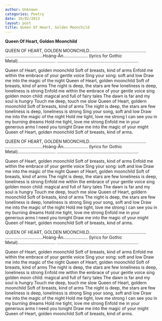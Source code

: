 ```yaml
---
author: Unknown
categories: Poetry
date: 10/02/2013
layout: post
title: Queen Of Heart, Golden Moonchild
---
```


**Queen Of Heart, Golden Moonchild**

QUEEN OF HEART,
GOLDEN
MOONCHILD...............................................
...............................Hoàng-Ân....................
(lyrics for Gothic Metal)...............................
...................................................................


Queen of Heart, golden moonchild
Soft of breasts, kind of arms
Enfold me within the embrace of your gentle voice
Sing your song: soft and low
Draw me into the magic of the night
Queen of Heart, golden moonchild
Soft of breasts, kind of arms
The night is deep, the stars are few
loneliness is deep, loneliness is strong
Enfold me within the embrace of your gentle voice
sing golden moon child: magical and full of fairy tales
The dawn is far and my soul is hungry
Touch me deep, touch me slow
Queen of Heart, goldern moonchild
Soft of breasts, kind of arms
The night is deep, the stars are few
loneliness is deep, loneliness is strong
Sing your song, soft and low
Draw me into the magic of the night
Hold me tight, love me strong
I can see you in my burning dreams
Hold me tight, love me strong
Enfold me in your generous arms
I need you
tonight
Draw me into the magic of your might
Queen of Heart, golden moonchild
Soft of breasts, kind of arms.

QUEEN OF HEART,
GOLDEN
MOONCHILD...............................................
...............................Hoàng-Ân....................
(lyrics for Gothic Metal)...............................
...................................................................


Queen of Heart, golden moonchild
Soft of breasts, kind of arms
Enfold me within the embrace of your gentle voice
Sing your song: soft and low
Draw me into the magic of the night
Queen of Heart, golden moonchild
Soft of breasts, kind of arms
The night is deep, the stars are few
loneliness is deep, loneliness is strong
Enfold me within the embrace of your gentle voice
sing golden moon child: magical and full of fairy tales
The dawn is far and my soul is hungry
Touch me deep, touch me slow
Queen of Heart, goldern moonchild
Soft of breasts, kind of arms
The night is deep, the stars are few
loneliness is deep, loneliness is strong
Sing your song, soft and low
Draw me into the magic of the night
Hold me tight, love me strong
I can see you in my burning dreams
Hold me tight, love me strong
Enfold me in your generous arms
I need you
tonight
Draw me into the magic of your might
Queen of Heart, golden moonchild
Soft of breasts, kind of arms.

QUEEN OF HEART,
GOLDEN
MOONCHILD...............................................
...............................Hoàng-Ân....................
(lyrics for Gothic Metal)...............................
...................................................................


Queen of Heart, golden moonchild
Soft of breasts, kind of arms
Enfold me within the embrace of your gentle voice
Sing your song: soft and low
Draw me into the magic of the night
Queen of Heart, golden moonchild
Soft of breasts, kind of arms
The night is deep, the stars are few
loneliness is deep, loneliness is strong
Enfold me within the embrace of your gentle voice
sing golden moon child: magical and full of fairy tales
The dawn is far and my soul is hungry
Touch me deep, touch me slow
Queen of Heart, goldern moonchild
Soft of breasts, kind of arms
The night is deep, the stars are few
loneliness is deep, loneliness is strong
Sing your song, soft and low
Draw me into the magic of the night
Hold me tight, love me strong
I can see you in my burning dreams
Hold me tight, love me strong
Enfold me in your generous arms
I need you
tonight
Draw me into the magic of your might
Queen of Heart, golden moonchild
Soft of breasts, kind of arms.
